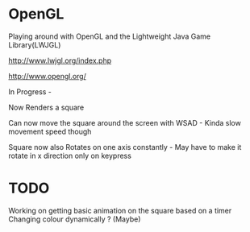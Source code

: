 OpenGL
==============

Playing around with OpenGL and the Lightweight Java Game Library(LWJGL)

http://www.lwjgl.org/index.php

http://www.opengl.org/

In Progress - 

Now Renders a square

Can now move the square around the screen with WSAD - Kinda slow movement speed though

Square now also Rotates on one axis constantly - May have to make it rotate in x direction only on keypress


TODO
=========
Working on getting basic animation on the square based on a timer
Changing colour dynamically ? (Maybe)
